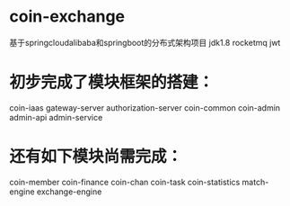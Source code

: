 # coin-exchange
基于springcloudalibaba和springboot的分布式架构项目
jdk1.8
rocketmq
jwt
# 初步完成了模块框架的搭建：
coin-iaas
    gateway-server
    authorization-server
coin-common
coin-admin
    admin-api
    admin-service
# 还有如下模块尚需完成：
coin-member
coin-finance
coin-chan
coin-task
coin-statistics
match-engine
exchange-engine
